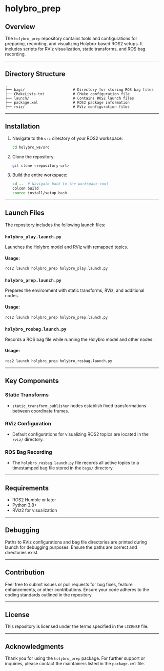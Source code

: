 # holybro_prep

## Overview
The `holybro_prep` repository contains tools and configurations for preparing, recording, and visualizing Holybro-based ROS2 setups. It includes scripts for RViz visualization, static transforms, and ROS bag recording.

---

## Directory Structure
```
.
├── bags/                      # Directory for storing ROS bag files
├── CMakeLists.txt             # CMake configuration file
├── launch/                    # Contains ROS2 launch files
├── package.xml                # ROS2 package information
├── rviz/                      # RViz configuration files
```

---

## Installation

1. Navigate to the `src` directory of your ROS2 workspace:
   ```bash
   cd holybro_ws/src
   ```

2. Clone the repository:
   ```bash
   git clone <repository-url>
   ```

3. Build the entire workspace:
   ```bash
   cd ..  # Navigate back to the workspace root
   colcon build
   source install/setup.bash
   ```

---

## Launch Files
The repository includes the following launch files:

### `holybro_play.launch.py`
Launches the Holybro model and RViz with remapped topics.

#### Usage:
```bash
ros2 launch holybro_prep holybro_play.launch.py
```

### `holybro_prep.launch.py`
Prepares the environment with static transforms, RViz, and additional nodes.

#### Usage:
```bash
ros2 launch holybro_prep holybro_prep.launch.py
```

### `holybro_rosbag.launch.py`
Records a ROS bag file while running the Holybro model and other nodes.

#### Usage:
```bash
ros2 launch holybro_prep holybro_rosbag.launch.py
```

---

## Key Components

### Static Transforms
- `static_transform_publisher` nodes establish fixed transformations between coordinate frames.

### RViz Configuration
- Default configurations for visualizing ROS2 topics are located in the `rviz/` directory.

### ROS Bag Recording
- The `holybro_rosbag.launch.py` file records all active topics to a timestamped bag file stored in the `bags/` directory.

---

## Requirements
- ROS2 Humble or later
- Python 3.8+
- RViz2 for visualization

---

## Debugging
Paths to RViz configurations and bag file directories are printed during launch for debugging purposes. Ensure the paths are correct and directories exist.

---

## Contribution
Feel free to submit issues or pull requests for bug fixes, feature enhancements, or other contributions. Ensure your code adheres to the coding standards outlined in the repository.

---

## License
This repository is licensed under the terms specified in the `LICENSE` file.

---

## Acknowledgments
Thank you for using the `holybro_prep` package. For further support or inquiries, please contact the maintainers listed in the `package.xml` file.


